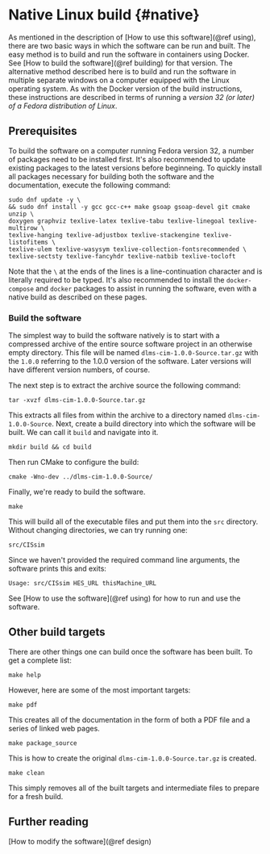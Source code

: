 # Native Linux build {#native} #

As mentioned in the description of [How to use this software](@ref using), there are two basic ways in which the software can be run and built.  The easy method is to build and run the software in containers using Docker.  See [How to build the software](@ref building) for that version.  The alternative method described here is to build and run the software in multiple separate windows on a computer equipped with the Linux operating system.  As with the Docker version of the build instructions, these instructions are described in terms of running a *version 32 (or later) of a Fedora distribution of Linux*.

## Prerequisites ##
To build the software on a computer running Fedora version 32, a number of packages need to be installed first.  It's also recommended to update existing packages to the latest versions before beginneing.  To quickly install all packages necessary for building both the software and the documentation, execute the following command:


    sudo dnf update -y \
    && sudo dnf install -y gcc gcc-c++ make gsoap gsoap-devel git cmake unzip \
    doxygen graphviz texlive-latex texlive-tabu texlive-linegoal texlive-multirow \
    texlive-hanging texlive-adjustbox texlive-stackengine texlive-listofitems \
    texlive-ulem texlive-wasysym texlive-collection-fontsrecommended \
    texlive-sectsty texlive-fancyhdr texlive-natbib texlive-tocloft

Note that the `\` at the ends of the lines is a line-continuation character and is literally required to be typed.  It's also recommended to install the `docker-compose` and `docker` packages to assist in running the software, even with a native build as described on these pages.

### Build the software ###
The simplest way to build the software natively is to start with a compressed archive of the entire source software project in an otherwise empty directory.  This file will be named `dlms-cim-1.0.0-Source.tar.gz` with the `1.0.0` referring to the 1.0.0 version of the software.  Later versions will have different version numbers, of course.  

The next step is to extract the archive source the following command:

    tar -xvzf dlms-cim-1.0.0-Source.tar.gz 

This extracts all files from within the archive to a directory named `dlms-cim-1.0.0-Source`.  Next, create a build directory into which the software will be built.  We can call it `build` and navigate into it.

    mkdir build && cd build

Then run CMake to configure the build:

    cmake -Wno-dev ../dlms-cim-1.0.0-Source/

Finally, we're ready to build the software. 

    make

This will build all of the executable files and put them into the `src` directory.  Without changing directories, we can try running one:

    src/CISsim 

Since we haven't provided the required command line arguments, the software prints this and exits:

    Usage: src/CISsim HES_URL thisMachine_URL

See [How to use the software](@ref using) for how to run and use the software.

## Other build targets
There are other things one can build once the software has been built.  To get a complete list:

    make help

However, here are some of the most important targets:

    make pdf

This creates all of the documentation in the form of both a PDF file and a series of linked web pages.  

    make package_source

This is how to create the original `dlms-cim-1.0.0-Source.tar.gz` is created.  

    make clean

This simply removes all of the built targets and intermediate files to prepare for a fresh build.

## Further reading

[How to modify the software](@ref design)
